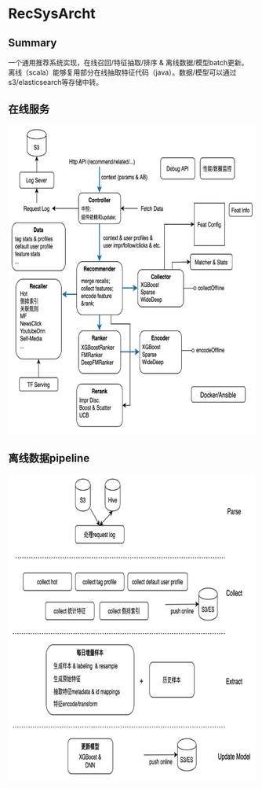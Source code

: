 # RecSysArcht

## Summary

一个通用推荐系统实现，在线召回/特征抽取/排序 & 离线数据/模型batch更新。
离线（scala）能够复用部分在线抽取特征代码（java）。数据/模型可以通过s3/elasticsearch等存储中转。

## 在线服务

<img src="https://github.com/cyber4ron/notes/blob/master/images/rec_sys_online.jpg" width="737" height="630">

## 离线数据pipeline

<img src="https://github.com/cyber4ron/notes/blob/master/images/rec_sys_offline.jpg" width="775" height="626">
